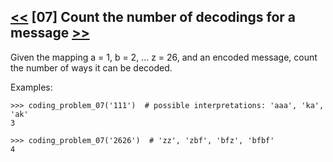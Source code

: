 ## [<<](../06) [07] Count the number of decodings for a message [>>](../08)

Given the mapping a = 1, b = 2, ... z = 26, and an encoded message, count the number of ways it can be decoded.

Examples:

    >>> coding_problem_07('111')  # possible interpretations: 'aaa', 'ka', 'ak'
    3
    
    >>> coding_problem_07('2626')  # 'zz', 'zbf', 'bfz', 'bfbf'
    4
